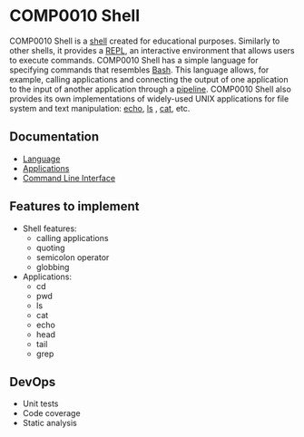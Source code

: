 # COMP0010 Shell

COMP0010 Shell is a [shell](https://en.wikipedia.org/wiki/Shell_(computing)) created for educational purposes. Similarly
to other shells, it provides a [REPL](https://en.wikipedia.org/wiki/Read%E2%80%93eval%E2%80%93print_loop), an
interactive environment that allows users to execute commands. COMP0010 Shell has a simple language for specifying
commands that resembles [Bash](https://en.wikipedia.org/wiki/Bash_(Unix_shell)). This language allows, for example,
calling applications and connecting the output of one application to the input of another application through
a [pipeline](https://en.wikipedia.org/wiki/Pipeline_(Unix)). COMP0010 Shell also provides its own implementations of
widely-used UNIX applications for file system and text
manipulation: [echo](https://en.wikipedia.org/wiki/Echo_(command)), [ls](https://en.wikipedia.org/wiki/Ls)
, [cat](https://en.wikipedia.org/wiki/Cat_(Unix)), etc.

## Documentation

- [Language](doc/language.md)
- [Applications](doc/applications.md)
- [Command Line Interface](doc/interface.md)

## Features to implement

- Shell features:
    - calling applications
    - quoting
    - semicolon operator
    - globbing
- Applications:
    - cd
    - pwd
    - ls
    - cat
    - echo
    - head
    - tail
    - grep

## DevOps

- Unit tests
- Code coverage
- Static analysis
